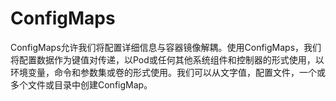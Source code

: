 # ConfigMaps

ConfigMaps允许我们将配置详细信息与容器镜像解耦。使用ConfigMaps，我们将配置数据作为键值对传递，以Pod或任何其他系统组件和控制器的形式使用，以环境变量，命令和参数集或卷的形式使用。我们可以从文字值，配置文件，一个或多个文件或目录中创建ConfigMap。

